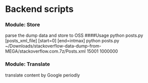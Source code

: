 # Backend scripts

### Module: Store
parse the dump data and store to OSS
####Usage
    python posts.py [posts_xml_file] [start=0] [end=intmax]
    python posts.py ~/Downloads/stackoverflow-data-dump-from-MEGA/stackoverflow.com.7z/Posts.xml 15001 1000000

### Module: Translate
translate content by Google periodly
